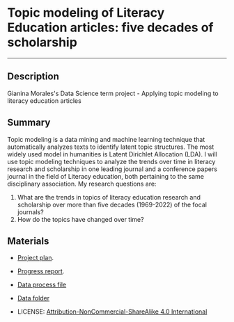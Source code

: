 # Topic modeling of Literacy Education articles: five decades of scholarship

--------
## Description

Gianina Morales's Data Science term project - Applying topic modeling to literacy education articles

## Summary

Topic modeling is a data mining and machine learning technique that automatically analyzes texts to identify latent topic structures. The most widely used model in humanities is Latent Dirichlet Allocation (LDA). I will use topic modeling techniques to analyze the trends over time in literacy research and scholarship in one leading journal and a conference papers journal in the field of Literacy education, both pertaining to the same disciplinary association. My research questions are: 

1. What are the trends in topics of literacy education research and scholarship over more than five decades (1969-2022) of the focal journals?
2.  How do the topics have changed over time?

## Materials

* [Project plan](project_plan.md).

* [Progress report](progress_report.md).

* [Data process file](Data_processing_report2.md)

* [Data folder](Data_product_samples)

* LICENSE: [Attribution-NonCommercial-ShareAlike 4.0 International](LICENSE.md)
